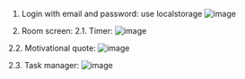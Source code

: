 1. Login with email and password:
use localstorage
![image](https://user-images.githubusercontent.com/79785621/232796984-ee079c18-69ac-4ecd-97af-b50b35c35b1f.png)

2. Room screen:
  2.1. Timer:
  ![image](https://github.com/LeMinh22621/FE-YWYS/assets/79785621/1918d9ad-3bfc-4923-a20b-054cda699864)
  
  2.2. Motivational quote:
  ![image](https://github.com/LeMinh22621/FE-YWYS/assets/79785621/7dd73a59-42e0-49b5-9b15-7b310ba5506a)
  
  2.3. Task manager:
  ![image](https://github.com/LeMinh22621/FE-YWYS/assets/79785621/e726c179-d9d4-43f8-ab46-13d2e91f3435)
